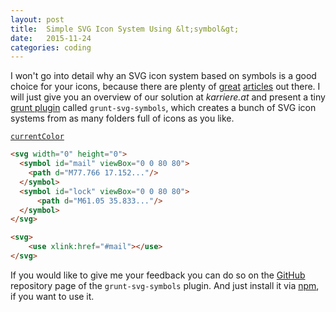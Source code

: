 ```yaml
---
layout: post
title:  Simple SVG Icon System Using &lt;symbol&gt;
date:   2015-11-24
categories: coding
---
```


I won't go into detail why an SVG icon system based on symbols is a good choice for your icons, because there are plenty of [great](https://css-tricks.com/svg-symbol-good-choice-icons/) [articles](https://24ways.org/2014/an-overview-of-svg-sprite-creation-techniques/) out there. I will just give you an overview of our solution at _karriere.at_ and present a tiny [grunt plugin](https://www.npmjs.com/package/grunt-svg-symbols) called `grunt-svg-symbols`, which creates a bunch of SVG icon systems from as many folders full of icons as you like.

[`currentColor`](http://caniuse.com/#feat=currentcolor)

~~~ html
<svg width="0" height="0">
  <symbol id="mail" viewBox="0 0 80 80">
    <path d="M77.766 17.152..."/>
  </symbol>
  <symbol id="lock" viewBox="0 0 80 80">
      <path d="M61.05 35.833..."/>
  </symbol>
</svg>
~~~~

~~~~ html
<svg>
    <use xlink:href="#mail"></use>
</svg>
~~~~

If you would like to give me your feedback you can do so on the [GitHub](https://github.com/Lorti/grunt-svg-symbols) repository page of the `grunt-svg-symbols` plugin. And just install it via
[npm](https://www.npmjs.com/package/grunt-svg-symbols), if you want to use it.

